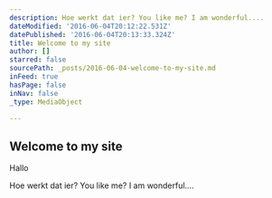```yaml
---
description: Hoe werkt dat ier? You like me? I am wonderful....
dateModified: '2016-06-04T20:12:22.531Z'
datePublished: '2016-06-04T20:13:33.324Z'
title: Welcome to my site
author: []
starred: false
sourcePath: _posts/2016-06-04-welcome-to-my-site.md
inFeed: true
hasPage: false
inNav: false
_type: MediaObject

---
```

<article style=""><h1>Welcome to my site</h1><p>Hallo</p></article>

Hoe werkt dat ier? You like me? I am wonderful....